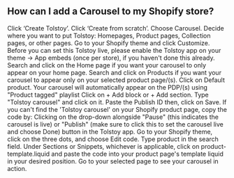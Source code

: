 ## How can I add a Carousel to my Shopify store?

Click ‘Create Tolstoy’. 
Click ‘Create from scratch’.
Choose Carousel.
Decide where you want to put Tolstoy: Homepages, Product pages, Collection pages, or other pages.
Go to your Shopify theme and click Customize.
Before you can set this Tolstoy live, please enable the Tolstoy app on your theme -> App embeds (once per store), if you haven't done this already.
Search and click on the Home page if you want your carousel to only appear on your home page.
Search and click on Products if you want your carousel to appear only on your selected product page/(s).
Click on Default product. Your carousel will automatically appear on the PDP/(s) using "Product tagged" playlist 
Click on + Add block or + Add section.
Type "Tolstoy carousel" and click on it.
Paste the Publish ID then, click on Save.
If you can't find the 'Tolstoy carousel' on your Shopify product page, copy the code by:
 Clicking on the drop-down alongside "Pause" (this indicates the carousel is live) or "Publish" (make sure to click this to set the carousel live and choose Done) button in the Tolstoy app.
Go to your Shopify theme, click on the three dots, and choose Edit code.
​Type product in the search field. Under Sections or Snippets, whichever is applicable, click on product-template.liquid and paste the code into your product page's template liquid in your desired position. Go to your selected page to see your carousel in action.


